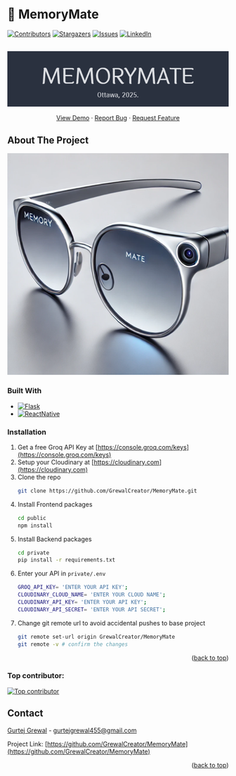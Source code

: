 <a id="readme-top"></a>
# 🧠 MemoryMate

[![Contributors][contributors-shield]][contributors-url]
[![Stargazers][stars-shield]][stars-url]
[![Issues][issues-shield]][issues-url]
[![LinkedIn][linkedin-shield]][linkedin-url]

<br />
<div align="center">
  <a href="https://github.com/GrewalCreator/MemoryMate">
    <img src=public/assets//images//MemoryMate-Logo.png alt="Logo">
  </a>

  <p align="center">
    <a href="https://github.com/GrewalCreator/MemoryMate">View Demo</a>
    &middot;
    <a href="https://github.com/GrewalCreator/MemoryMate/issues/new?labels=bug&template=bug-report---.md">Report Bug</a>
    &middot;
    <a href="https://github.com/GrewalCreator/MemoryMate/issues/new?labels=enhancement&template=feature-request---.md">Request Feature</a>
  </p>
</div>


## About The Project

[![Product Name Screen Shot][product-screenshot]]()

### Built With
* [![Flask][Flask.py]][Flask-url]
* [![ReactNative][ReactNative.tsx]][ReactNative-url]


### Installation

1. Get a free Groq API Key at [https://console.groq.com/keys](https://console.groq.com/keys)
2. Setup your Cloudinary at [https://cloudinary.com](https://cloudinary.com)
2. Clone the repo
   ```sh
   git clone https://github.com/GrewalCreator/MemoryMate.git
   ```
3. Install Frontend packages
   ```sh
   cd public
   npm install
   ```
4. Install Backend packages
   ```sh
   cd private
   pip install -r requirements.txt
   ```
5. Enter your API in `private/.env`
   ```sh
   GROQ_API_KEY= 'ENTER YOUR API KEY';
   CLOUDINARY_CLOUD_NAME= 'ENTER YOUR CLOUD NAME';
   CLOUDINARY_API_KEY= 'ENTER YOUR API KEY';
   CLOUDINARY_API_SECRET= 'ENTER YOUR API SECRET';
   ```
6. Change git remote url to avoid accidental pushes to base project
   ```sh
   git remote set-url origin GrewalCreator/MemoryMate
   git remote -v # confirm the changes
   ```


<p align="right">(<a href="#readme-top">back to top</a>)</p>



### Top contributor:

<a href="https://github.com/GrewalCreator/MemoryMate/graphs/contributors">
  <img src="https://contrib.rocks/image?repo=GrewalCreator/MemoryMate&max=1" alt="Top contributor" />
</a>





<!-- CONTACT -->
## Contact

[Gurtej Grewal]([linkedin-url]) - gurtejgrewal455@gmail.com

Project Link: [https://github.com/GrewalCreator/MemoryMate](https://github.com/GrewalCreator/MemoryMate)

<p align="right">(<a href="#readme-top">back to top</a>)</p>


[contributors-shield]: https://img.shields.io/github/contributors/GrewalCreator/MemoryMate.svg?style=for-the-badge
[contributors-url]: https://github.com/GrewalCreator/MemoryMate/graphs/contributors

[stars-shield]: https://img.shields.io/github/stars/GrewalCreator/MemoryMate.svg?style=for-the-badge
[stars-url]: https://github.com/GrewalCreator/MemoryMate/stargazers

[issues-shield]: https://img.shields.io/github/issues/GrewalCreator/MemoryMate.svg?style=for-the-badge
[issues-url]: https://github.com/GrewalCreator/MemoryMate/issues

[linkedin-shield]: https://img.shields.io/badge/-LinkedIn-black.svg?style=for-the-badge&logo=linkedin&colorB=555
[linkedin-url]: https://linkedin.com/in/gurtej-grewal

[product-screenshot]: public/assets/images/MemoryMate-Product.png
[product-logo]: public/assets//images//MemoryMate-Logo.png

[Flask.py]: https://img.shields.io/badge/Flask-000000?style=for-the-badge&logo=Flask&logoColor=white
[Flask-url]: https://flask.palletsprojects.com/en/stable/
[ReactNative.tsx]: https://img.shields.io/badge/React-20232A?style=for-the-badge&logo=react&logoColor=61DAFB
[ReactNative-url]: https://reactnative.dev

